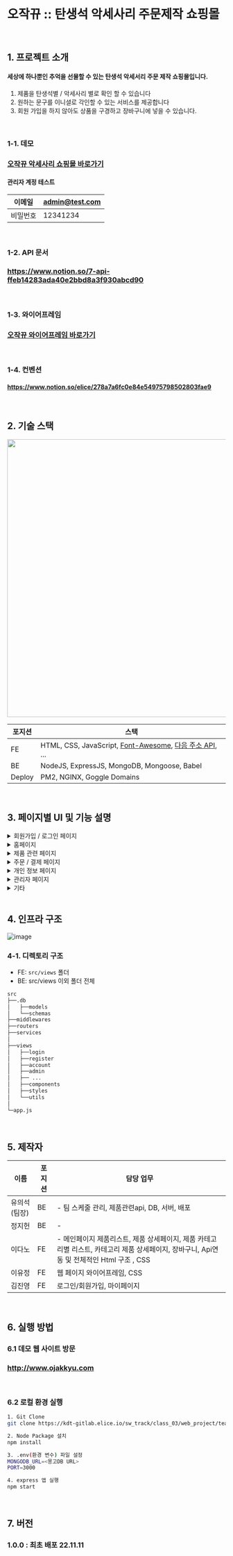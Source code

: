 # 오작뀨 :: 탄생석 악세사리 주문제작 쇼핑몰

<div>

</div>

<br />

## 1. 프로젝트 소개

#### 세상에 하나뿐인 추억을 선물할 수 있는 탄생석 악세서리 주문 제작 쇼핑몰입니다.

1. 제품을 탄생석별 / 악세사리 별로 확인 할 수 있습니다
2. 원하는 문구를 이니셜로 각인할 수 있는 서비스를 제공합니다
3. 회원 가입을 하지 않아도 상품을 구경하고 장바구니에 넣을 수 있습니다.

<br />

### 1-1. 데모

### [오작뀨 악세사리 쇼핑몰 바로가기](http://www.ojakkyu.com/)

#### 관리자 계정 테스트

| 이메일   | admin@test.com |
| -------- | -------------- |
| 비밀번호 | 12341234       |

<br />

### 1-2. API 문서

### https://www.notion.so/7-api-ffeb14283ada40e2bbd8a3f930abcd90

<br>

### 1-3. 와이어프레임

### [오작뀨 와이어프레임 바로가기](https://kdt-gitlab.elice.io/sw_track/class_03/web_project/team7/ojakkyu/uploads/5c1666b0cdc453c648f8246fe4c8ffbc/7%ED%8C%80_%EC%98%A4%EC%9E%91%EB%80%A8_%EC%99%80%EC%9D%B4%EC%96%B4%ED%94%84%EB%A0%88%EC%9E%84.png)

<br>

### 1-4. 컨벤션

#### https://www.notion.so/elice/278a7a6fc0e84e54975798502803fae9

<br>

## 2. 기술 스택

<img src="https://kdt-gitlab.elice.io/sw_track/class_03/web_project/team7/ojakkyu/uploads/3f0935427734d2d6a6102f089a7c5693/tech_stack.png" width="640" />

<br>

| 포지션 | 스택                                                                                                                      |
| ------ | ------------------------------------------------------------------------------------------------------------------------- |
| FE     | HTML, CSS, JavaScript, [Font-Awesome](https://fontawesome.com), [다음 주소 API](https://postcode.map.daum.net/guide), ... |
| BE     | NodeJS, ExpressJS, MongoDB, Mongoose, Babel                                                                               |
| Deploy | PM2, NGINX, Goggle Domains                                                                                                |

<br>

## 3. 페이지별 UI 및 기능 설명

<details><summary>회원가입 / 로그인 페이지</summary>

![image](https://kdt-gitlab.elice.io/sw_track/class_03/web_project/team7/ojakkyu/uploads/cd543580b46caa2397655257187e47ef/%E1%84%92%E1%85%AC%E1%84%8B%E1%85%AF%E1%86%AB%E1%84%80%E1%85%A1%E1%84%8B%E1%85%B5%E1%86%B8_%E1%84%85%E1%85%A9%E1%84%80%E1%85%B3%E1%84%8B%E1%85%B5%E1%86%AB.png)

</details>
<details><summary>홈페이지</summary>

|                                                                                                                                       |
| :-----------------------------------------------------------------------------------------------------------------------------------: |
| ![image](https://kdt-gitlab.elice.io/sw_track/class_03/web_project/team7/ojakkyu/uploads/0495077ed3fc35961f4ea223f0cb4c44/home_1.png) |
|                                                              홈페이지 ⓵                                                               |
| ![image](https://kdt-gitlab.elice.io/sw_track/class_03/web_project/team7/ojakkyu/uploads/cc89ec2f496796a92134bd75402ecf2a/home_2.png) |
|                                                              홈페이지 ⓶                                                               |

</details>
<details><summary>제품 관련 페이지</summary>

|                                                                                                                                               |
| :-------------------------------------------------------------------------------------------------------------------------------------------: |
|  ![image](https://kdt-gitlab.elice.io/sw_track/class_03/web_project/team7/ojakkyu/uploads/6705cb9285460a3be6a7eefd86101ba9/product_list.png)  |
|                                                              제품 리스트 페이지                                                               |
| ![image](https://kdt-gitlab.elice.io/sw_track/class_03/web_project/team7/ojakkyu/uploads/74cabf4819b970cce7d10fa686779b97/product_detail.png) |
|                                                               제품 상세 페이지                                                                |
|      ![image](https://kdt-gitlab.elice.io/sw_track/class_03/web_project/team7/ojakkyu/uploads/48f3fac53d45d0f040c44d70c09535ad/cart.png)      |
|                                                                장바구니 페이지                                                                |

</details>
<details><summary>주문 / 결제 페이지</summary>

|                                                                                                                                      |
| :----------------------------------------------------------------------------------------------------------------------------------: |
| ![image](https://kdt-gitlab.elice.io/sw_track/class_03/web_project/team7/ojakkyu/uploads/1ce9a92334d7ba6c8b8a04d6f2655b34/order.png) |
|                                                             주문 페이지                                                              |

</details>
<details><summary>개인 정보 페이지</summary>

|                                                                                                                                                                                                                                                                                   |
| :-------------------------------------------------------------------------------------------------------------------------------------------------------------------------------------------------------------------------------------------------------------------------------: |
|                                                                       ![image](https://kdt-gitlab.elice.io/sw_track/class_03/web_project/team7/ojakkyu/uploads/44ba128e9e7b1cc6e33222377906faeb/mypage.png)                                                                       |
|                                                                                                                                 개인 페이지 메인                                                                                                                                  |
| ![image](https://kdt-gitlab.elice.io/sw_track/class_03/web_project/team7/ojakkyu/uploads/22c8dbe9f6a36ef7ae32371624452884/%E1%84%89%E1%85%B3%E1%84%8F%E1%85%B3%E1%84%85%E1%85%B5%E1%86%AB%E1%84%89%E1%85%A3%E1%86%BA_2022-11-15_%E1%84%8B%E1%85%A9%E1%84%92%E1%85%AE_6.46.14.png) |
|                                                                                                                                     주문 조회                                                                                                                                     |
| ![image](https://kdt-gitlab.elice.io/sw_track/class_03/web_project/team7/ojakkyu/uploads/df11346661a345ab3fae1e9f7c6d4adf/%E1%84%89%E1%85%B3%E1%84%8F%E1%85%B3%E1%84%85%E1%85%B5%E1%86%AB%E1%84%89%E1%85%A3%E1%86%BA_2022-11-15_%E1%84%8B%E1%85%A9%E1%84%92%E1%85%AE_6.46.19.png) |
|                                                                                                                               개인정보 조회 / 수정                                                                                                                                |
| ![image](https://kdt-gitlab.elice.io/sw_track/class_03/web_project/team7/ojakkyu/uploads/bf27be038f2b47f43ab0e45943072a8f/%E1%84%89%E1%85%B3%E1%84%8F%E1%85%B3%E1%84%85%E1%85%B5%E1%86%AB%E1%84%89%E1%85%A3%E1%86%BA_2022-11-15_%E1%84%8B%E1%85%A9%E1%84%92%E1%85%AE_6.46.24.png) |
|                                                                                                                                     회원 탈퇴                                                                                                                                     |

</details>
<details><summary>관리자 페이지</summary>

|                                                                                                                                                                                                                                                                                   |
| :-------------------------------------------------------------------------------------------------------------------------------------------------------------------------------------------------------------------------------------------------------------------------------: |
| ![image](https://kdt-gitlab.elice.io/sw_track/class_03/web_project/team7/ojakkyu/uploads/ab3a3ebcc922552d7f3278b1d0059f28/%E1%84%89%E1%85%B3%E1%84%8F%E1%85%B3%E1%84%85%E1%85%B5%E1%86%AB%E1%84%89%E1%85%A3%E1%86%BA_2022-11-15_%E1%84%8B%E1%85%A9%E1%84%92%E1%85%AE_6.46.30.png) |
|                                                                                                                                관리자 페이지 메인                                                                                                                                 |
| ![image](https://kdt-gitlab.elice.io/sw_track/class_03/web_project/team7/ojakkyu/uploads/143e5b1e80dd40014ec6883d8596e263/%E1%84%89%E1%85%B3%E1%84%8F%E1%85%B3%E1%84%85%E1%85%B5%E1%86%AB%E1%84%89%E1%85%A3%E1%86%BA_2022-11-15_%E1%84%8B%E1%85%A9%E1%84%92%E1%85%AE_6.46.36.png) |
|                                                                                                                                     상품 추가                                                                                                                                     |
| ![image](https://kdt-gitlab.elice.io/sw_track/class_03/web_project/team7/ojakkyu/uploads/843746212ec8fbf0b32a640165fb364e/%E1%84%89%E1%85%B3%E1%84%8F%E1%85%B3%E1%84%85%E1%85%B5%E1%86%AB%E1%84%89%E1%85%A3%E1%86%BA_2022-11-15_%E1%84%8B%E1%85%A9%E1%84%92%E1%85%AE_6.46.40.png) |
|                                                                                                                                 상품 수정 / 삭제                                                                                                                                  |

</details>
<details><summary>기타</summary>

|                                                                                                                                                                                                                                                                                   |
| :-------------------------------------------------------------------------------------------------------------------------------------------------------------------------------------------------------------------------------------------------------------------------------: |
| ![image](https://kdt-gitlab.elice.io/sw_track/class_03/web_project/team7/ojakkyu/uploads/d69f5fbd84698000190d377dff7432a9/%E1%84%89%E1%85%B3%E1%84%8F%E1%85%B3%E1%84%85%E1%85%B5%E1%86%AB%E1%84%89%E1%85%A3%E1%86%BA_2022-11-15_%E1%84%8B%E1%85%A9%E1%84%92%E1%85%AE_6.46.46.png) |
|                                                                                                                                    404 페이지                                                                                                                                     |

</details>

<br />

## 4. 인프라 구조

![image](https://i.ibb.co/9tGxmx0/image.png)<br />

### 4-1. 디렉토리 구조

- FE: `src/views` 폴더
- BE: src/views 이외 폴더 전체

```bash
src
├──.db
│	├──models
│	└──schemas
├──middlewares
├──routers
├──services
│
├──views
│	├──login
│	├──register
│	├──account
│	├──admin
│	├── ...
│	├──components
│	├──styles
│	└──utils
│
└─app.js
```

<br />

## 5. 제작자

| 이름         | 포지션 | 담당 업무                                     |
| ------------ | ------ | --------------------------------------------- |
| 유의석(팀장) | BE     | - 팀 스케줄 관리, 제품관련api, DB, 서버, 배포 |
| 정지헌       | BE     | -                                             |
| 이다노       | FE     | - 메인페이지 제품리스트, 제품 상세페이지, 제품 카테고리별 리스트, 카테고리 제품 상세페이지, 장바구니, Api연동 및 전체적인 Html 구조 , CSS|
| 이유정       | FE     | 웹 페이지 와이어프레임, CSS                   |
| 김진영       | FE     | 로그인/회원가입, 마이페이지                   |

<br />

## 6. 실행 방법

### 6.1 데모 웹 사이트 방문

### http://www.ojakkyu.com

<br />

### 6.2 로컬 환경 실행

```bash
1. Git Clone
git clone https://kdt-gitlab.elice.io/sw_track/class_03/web_project/team7/ojakkyu.git

2. Node Package 설치
npm install

3. .env(환경 변수) 파일 설정
MONGODB_URL=<몽고DB URL>
PORT=3000

4. express 앱 실행
npm start
```

<br>

## 7. 버전

### 1.0.0 : 최초 배포 22.11.11
